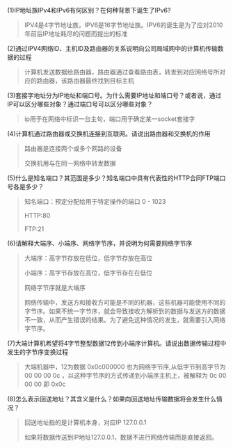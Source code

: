 (1)IP地址族IPv4和IPv6有何区别？在何种背景下诞生了IPv6?
> IPV4是4字节地址族，IPV6是16字节地址族。IPV6的诞生是为了应对2010年前后IP地址耗尽的问题而提出的标准


(2)通过IPV4网络ID、主机ID及路由器的关系说明向公司局域网中的计算机传输数据的过程
> 计算机发送数据给路由器，路由器通过查看路由表，转发到对应网络号所对应的路由器，该路由器最终找到目标主机


(3)套接字地址分为IP地址和端口号。为什么需要IP地址和端口号？或者说，通过IP可以区分哪些对象？通过端口号可以区分哪些对象？
> ip用于在网络中标识一台主句，端口用于确定某一socket套接字

(4)计算机通过路由器或交换机连接到互联网。请说出路由器和交换机的作用
> 路由器是连接两个或多个网路的设备
> 
> 交换机用与在同一网络中转发数据

(5)什么是知名端口？其范围是多少？知名端口中具有代表性的HTTP合同FTP端口号各是多少？
> 知名端口：预定分配给用于特定操作的端口 0 - 1023
> 
> HTTP:80
> 
> FTP:21

(6)请解释大端序、小端序、网络字节序，并说明为何需要网络字节序
> 大端序：高字节存放在低位，低字节存放在高位
> 
> 小端序：高字节存放在高位，低字节存在在低位
> 
> 网络字节序就是大端序
> 
>网络传输中，发送方和接收方可能是不同的机器，这些机器可能使用不同的字节序。如果不统一字节序，就会导致接收方解析到的数据与发送方的数据不一致，从而产生错误的结果。为了避免这种情况的发生，就需要引入网络字节序。

(7)大端计算机希望将4字节整型数据12传到小端序计算机。请说出数据传输过程中发生的字节序变换过程
> 大端机器中，12为数据 0x0c000000 也为网络字节序,从低字节到高字节为 00 00 00 0c ，以这种字节序的方式传递到小端序主机上，被解释为 0c 00 00 00  即 0x0c

(8)怎么表示回送地址？其含义是什么？如果向回送地址传输数据将会发生什么情况？
> 回送地址指的是计算机本身，对应IP 127.0.0.1
> 
> 如果将数据传送到IP地址127.0.0.1，数据不进行网络传输而是直接返回。
 